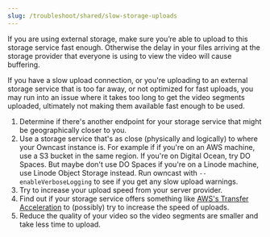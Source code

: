 ```yaml
---
slug: /troubleshoot/shared/slow-storage-uploads
---
```

If you are using external storage, make sure you’re able to upload to this storage service fast enough. Otherwise the delay in your files arriving at the storage provider that everyone is using to view the video will cause buffering.

If you have a slow upload connection, or you're uploading to an external storage service that is too far away, or not optimized for fast uploads, you may run into an issue where it takes too long to get the video segments uploaded, ultimately not making them available fast enough to be used.

1. Determine if there's another endpoint for your storage service that might be geographically closer to you.
1. Use a storage service that's as close (physically and logically) to where your Owncast instance is. For example if if you're on an AWS machine, use a S3 bucket in the same region. If you're on Digital Ocean, try DO Spaces. But maybe don't use DO Spaces if you're on a Linode machine, use Linode Object Storage instead. Run owncast with `--enableVerboseLogging` to see if you get any slow upload warnings.
1. Try to increase your upload speed from your server provider.
1. Find out if your storage service offers something like [AWS's Transfer Acceleration](https://docs.aws.amazon.com/AmazonS3/latest/dev/transfer-acceleration.html) to (possibly) try to increase the speed of uploads.
1. Reduce the quality of your video so the video segments are smaller and take less time to upload.
